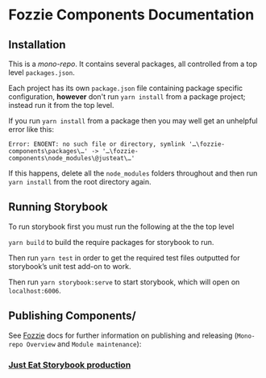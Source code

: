 # Fozzie Components Documentation


## Installation

This is a _mono-repo_.  It contains several packages, all controlled from a top level `packages.json`.

Each project has its own `package.json` file containing package specific configuration, **however** don't run `yarn install` from a package project; instead run it from the top level.

If you run `yarn install` from a package then you may well get an unhelpful error like this:

```none
Error: ENOENT: no such file or directory, symlink '…\fozzie-components\packages\…' -> '…\fozzie-components\node_modules\@justeat\…'
```

If this happens, delete all the `node_modules` folders throughout and then run `yarn install` from the root directory again.


## Running Storybook

To run storybook first you must run the following at the the top level

`yarn build` to build the require packages for storybook to run.

Then run `yarn test` in order to get the required test files outputted for storybook’s unit test add-on to work.

Then run `yarn storybook:serve` to start storybook, which will open on `localhost:6006`.


## Publishing Components/

See [Fozzie](/https://fozzie.just-eat.com/documentation/open-source/) docs for further information on publishing and releasing (`Mono-repo Overview` and `Module maintenance`):

### [Just Eat Storybook production](https://justeat.github.io/fozzie-components/@justeat/storybook/index.html)

